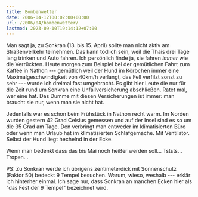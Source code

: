```yaml
---
title: Bombenwetter
date: 2006-04-12T00:02:00+00:00
url: /2006/04/bombenwetter/
lastmod: 2023-09-10T19:14:12+07:00
---
```

Man sagt ja, zu Sonkran (13. bis 15. April) sollte man nicht aktiv am Straßenverkehr teilnehmen. Das kann tödlich sein, weil die Thais drei Tage lang trinken und Auto fahren. Ich persönlich finde ja, sie fahren _immer_ wie die Verrückten. Heute morgen zum Beispiel bei der gemütlichen Fahrt zum Kaffee in Nathon --- gemütlich weil der Hund im Körbchen immer eine Maximalgeschwindigkeit von 40km/h verlangt, das Fell verfilzt sonst zu sehr --- wurde ich dreimal fast umgebracht. Es gibt hier Leute die nur für die Zeit rund um Sonkran eine Unfallversicherung abschließen. Ratet mal, wer eine hat. Das Dumme mit diesen Versicherungen ist immer: man braucht sie nur, wenn man sie nicht hat.

Jedenfalls war es schon beim Frühstück in Nathon recht warm. Im Norden wurden gestern 42 Grad Celsius gemessen und auf der Insel sind es so um die 35 Grad am Tage. Den verbringt man entweder im klimatisierten Büro oder wenn man Urlaub hat im klimatisierten Schlafgemache. Mit Ventilator. Selbst der Hund liegt hechelnd in der Ecke.

Wenn man bedenkt dass das bis Mai noch heißer werden soll... Tststs... Tropen...

PS: Zu Sonkran werde ich übrigens zentimeterdick mit Sonnenschutz (Faktor 50) bedeckt 9 Tempel besuchen. Warum, wieso, weshalb --- erklär ich hinterher einmal. Ich sage nur, dass Sonkran an manchen Ecken hier als "das Fest der 9 Tempel" bezeichnet wird.
